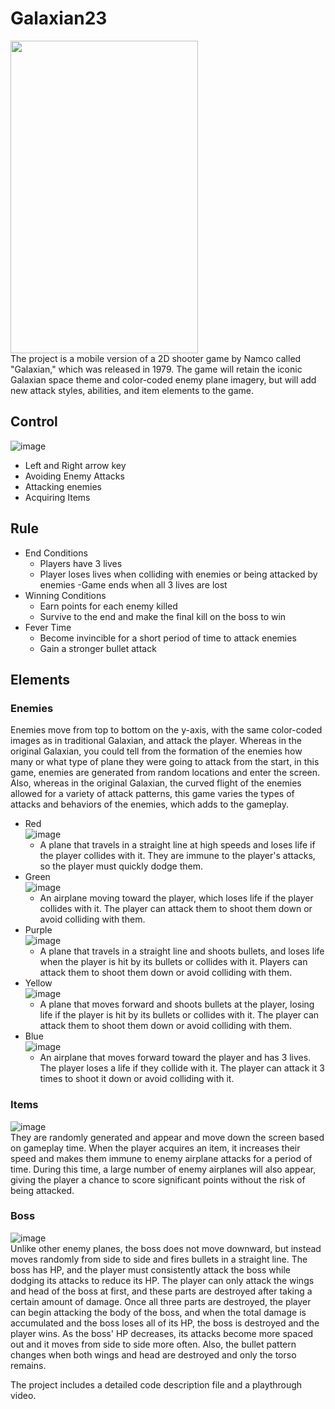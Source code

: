 # Galaxian23
<img src="https://github.com/user-attachments/assets/56c65dcf-3779-4a91-9f42-dc3a28b6c1ed" width="300" height="500"/> <br>
The project is a mobile version of a 2D shooter game by Namco called "Galaxian," which was released in 1979.
The game will retain the iconic Galaxian space theme and color-coded enemy plane imagery, but will add new attack styles, abilities, and item elements to the game. 

## Control
![image](https://github.com/user-attachments/assets/08832167-32ee-4fc1-9e6d-4ba4df188e0d) <br>
- Left and Right arrow key
- Avoiding Enemy Attacks
- Attacking enemies
- Acquiring Items

## Rule
- End Conditions
	- Players have 3 lives
	- Player loses lives when colliding with enemies or being attacked by enemies
	 -Game ends when all 3 lives are lost
- Winning Conditions
	- Earn points for each enemy killed
	- Survive to the end and make the final kill on the boss to win
- Fever Time
	- Become invincible for a short period of time to attack enemies
	- Gain a stronger bullet attack

## Elements
### Enemies
Enemies move from top to bottom on the y-axis, with the same color-coded images as in traditional Galaxian, and attack the player. 
Whereas in the original Galaxian, you could tell from the formation of the enemies how many or what type of plane they were going to attack from the start, in this game, enemies are generated from random locations and enter the screen. Also, whereas in the original Galaxian, the curved flight of the enemies allowed for a variety of attack patterns, this game varies the types of attacks and behaviors of the enemies, which adds to the gameplay.
- Red<br>
  ![image](https://github.com/user-attachments/assets/75dc5028-a4c1-4723-a7b6-bcac8ce49148)<br>
	- A plane that travels in a straight line at high speeds and loses life if the player collides with it. They are immune to the player's attacks, so the player must quickly dodge them.
- Green<br>
  ![image](https://github.com/user-attachments/assets/c68ef198-222c-438b-8470-ddd5dabe7ba8)<br>
	- An airplane moving toward the player, which loses life if the player collides with it. The player can attack them to shoot them down or avoid colliding with them.
- Purple<br>
  ![image](https://github.com/user-attachments/assets/a8847aba-e171-445b-b141-aeaa641d1ece)<br>
	- A plane that travels in a straight line and shoots bullets, and loses life when the player is hit by its bullets or collides with it. Players can attack them to shoot them down or avoid colliding with them.
- Yellow<br>
  ![image](https://github.com/user-attachments/assets/9d5abb3a-431d-4a47-a337-535edd2057d4)<br>
	- A plane that moves forward and shoots bullets at the player, losing life if the player is hit by its bullets or collides with it. The player can attack them to shoot them down or avoid colliding with them.
- Blue<br>
  ![image](https://github.com/user-attachments/assets/4de50ba3-f8e0-4c29-be9f-590debc7aac7)<br>
	- An airplane that moves forward toward the player and has 3 lives. The player loses a life if they collide with it. The player can attack it 3 times to shoot it down or avoid colliding with it.

### Items
![image](https://github.com/user-attachments/assets/76b4cfa2-4917-449c-8c8a-e8ac37526832)<br>
They are randomly generated and appear and move down the screen based on gameplay time. When the player acquires an item, it increases their speed and makes them immune to enemy airplane attacks for a period of time. During this time, a large number of enemy airplanes will also appear, giving the player a chance to score significant points without the risk of being attacked.

### Boss
![image](https://github.com/user-attachments/assets/897f9f80-239c-4e37-8f7f-af1740241de6)<br>
Unlike other enemy planes, the boss does not move downward, but instead moves randomly from side to side and fires bullets in a straight line. 
The boss has HP, and the player must consistently attack the boss while dodging its attacks to reduce its HP. The player can only attack the wings and head of the boss at first, and these parts are destroyed after taking a certain amount of damage. 
Once all three parts are destroyed, the player can begin attacking the body of the boss, and when the total damage is accumulated and the boss loses all of its HP, the boss is destroyed and the player wins. As the boss' HP decreases, its attacks become more spaced out and it moves from side to side more often. Also, the bullet pattern changes when both wings and head are destroyed and only the torso remains.


The project includes a detailed code description file and a playthrough video.

